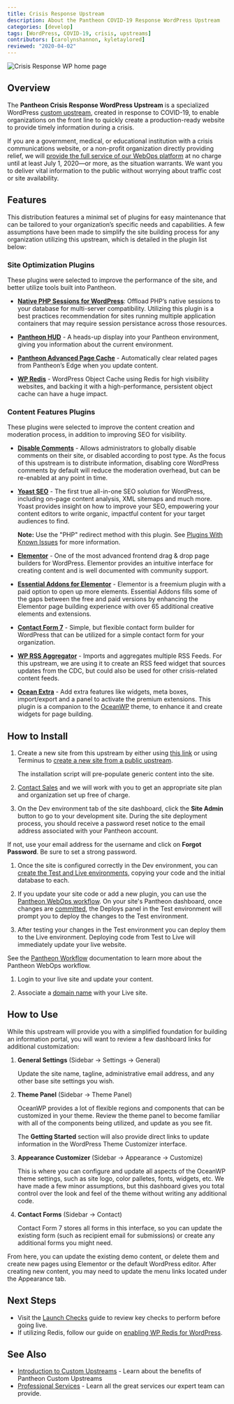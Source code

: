 ```yaml
---
title: Crisis Response Upstream
description: About the Pantheon COVID-19 Response WordPress Upstream
categories: [develop]
tags: [WordPress, COVID-19, crisis, upstreams]
contributors: [carolynshannon, kyletaylored]
reviewed: "2020-04-02"
---
```


![Crisis Response WP home page](../images/dashboard/covid-response-home.png)

## Overview

The **Pantheon Crisis Response WordPress Upstream** is a specialized WordPress [custom upstream](/custom-upstream), created in response to COVID-19, to enable organizations on the front line to quickly create a production-ready website to provide timely information during a crisis.

If you are a government, medical, or educational institution with a crisis communications website, or a non-profit organization directly providing relief, we will [provide the full service of our WebOps platform](https://pantheon.io/resources-navigate-covid-19) at no charge until at least July 1, 2020—or more, as the situation warrants. We want you to deliver vital information to the public without worrying about traffic cost or site availability.

## Features

This distribution features a minimal set of plugins for easy maintenance that can be tailored to your organization’s specific needs and capabilities. A few assumptions have been made to simplify the site building process for any organization utilizing this upstream, which is detailed in the plugin list below:

### Site Optimization Plugins

These plugins were selected to improve the performance of the site, and better utilize tools built into Pantheon.

- **[Native PHP Sessions for WordPress](https://wordpress.org/plugins/wp-native-php-sessions/)**: Offload PHP’s native sessions to your database for multi-server compatibility. Utilizing this plugin is a best practices recommendation for sites running multiple application containers that may require session persistance across those resources.

- **[Pantheon HUD](https://wordpress.org/plugins/pantheon-hud/)** - A heads-up display into your Pantheon environment, giving you information about the current environment.

- **[Pantheon Advanced Page Cache](https://wordpress.org/plugins/pantheon-advanced-page-cache/)** - Automatically clear related pages from Pantheon’s Edge when you update content.

- **[WP Redis](https://wordpress.org/plugins/wp-redis/)** - WordPress Object Cache using Redis for high visibility websites, and backing it with a high-performance, persistent object cache can have a huge impact.

### Content Features Plugins

These plugins were selected to improve the content creation and moderation process, in addition to improving SEO for visibility.

- **[Disable Comments](https://wordpress.org/plugins/disable-comments/)** - Allows administrators to globally disable comments on their site, or disabled according to post type. As the focus of this upstream is to distribute information, disabling core WordPress comments by default will reduce the moderation overhead, but can be re-enabled at any point in time.

- **[Yoast SEO](https://wordpress.org/plugins/wordpress-seo/)** - The first true all-in-one SEO solution for WordPress, including on-page content analysis, XML sitemaps and much more. Yoast provides insight on how to improve your SEO, empowering your content editors to write organic, impactful content for your target audiences to find.

  **Note:** Use the "PHP" redirect method with this plugin. See [Plugins With Known Issues](/plugins-known-issues#yoast-seo) for more information.

- **[Elementor](https://wordpress.org/plugins/elementor/)** - One of the most advanced frontend drag & drop page builders for WordPress. Elementor provides an intuitive interface for creating content and is well documented with community support.

- **[Essential Addons for Elementor](https://wordpress.org/plugins/essential-addons-for-elementor-lite)** - Elementor is a freemium plugin with a paid option to open up more elements. Essential Addons fills some of the gaps between the free and paid versions by enhancing the Elementor page building experience with over 65 additional creative elements and extensions.

- **[Contact Form 7](https://wordpress.org/plugins/contact-form-7/)** - Simple, but flexible contact form builder for WordPress that can be utilized for a simple contact form for your organization.

- **[WP RSS Aggregator](https://wordpress.org/plugins/wp-rss-aggregator/)** - Imports and aggregates multiple RSS Feeds. For this upstream, we are using it to create an RSS feed widget that sources updates from the CDC, but could also be used for other crisis-related content feeds.

- **[Ocean Extra](https://wordpress.org/plugins/ocean-extra/)** - Add extra features like widgets, meta boxes, import/export and a panel to activate the premium extensions. This plugin is a companion to the [OceanWP](https://oceanwp.org/) theme, to enhance it and create widgets for page building.

## How to Install

1. Create a new site from this upstream by either using [this link](https://dashboard.pantheon.io/sites/create?upstream_id=46fb2d82-3a81-4592-9afc-81ec57d9cf82) or using Terminus to [create a new site from a public upstream](/guides/terminus-drupal-site-management).

	The installation script will pre-populate generic content into the site.

1. [Contact Sales](https://pantheon.io/contact-us) and we will work with you to get an appropriate site plan and organization set up free of charge.

1. On the Dev environment tab of the site dashboard, click the **Site Admin** button to go to your development site. During the site deployment process, you should receive a password reset notice to the email address associated with your Pantheon account. 

  If not, use your email address for the username and click on **Forgot Password**. Be sure to set a strong password.

1. Once the site is configured correctly in the Dev environment, you can [create the Test and Live environments](/guides/quickstart/create-test-live), copying your code and the initial database to each.

1. If you update your site code or add a new plugin, you can use the [Pantheon WebOps workflow](/pantheon-workflow). On your site's Pantheon dashboard, once changes are [committed](/sftp#committing-sftp-changes), the Deploys panel in the Test environment will prompt you to deploy the changes to the Test environment.

1. After testing your changes in the Test environment you can deploy them to the Live environment. Deploying code from Test to Live will immediately update your live website.

  See the [Pantheon Workflow](/pantheon-workflow) documentation to learn more about the Pantheon WebOps workflow.

1. Login to your live site and update your content.

1. Associate a [domain name](/guides/launch/domains) with your Live site.

## How to Use

While this upstream will provide you with a simplified foundation for building an information portal, you will want to review a few dashboard links for additional customization:

1. **General Settings** (Sidebar -> Settings -> General)

	Update the site name, tagline, administrative email address, and any other base site settings you wish.

1. **Theme Panel** (Sidebar -> Theme Panel)

	OceanWP provides a lot of flexible regions and components that can be customized in your theme. Review the theme panel to become familiar with all of the components being utilized, and update as you see fit.
	
	The **Getting Started** section will also provide direct links to update information in the WordPress Theme Customizer interface.

1. **Appearance Customizer** (Sidebar -> Appearance -> Customize)

	This is where you can configure and update all aspects of the OceanWP theme settings, such as site logo, color palletes, fonts, widgets, etc. We have made a few minor assumptions, but this dashboard gives you total control over the look and feel of the theme without writing any additional code.

1. **Contact Forms** (Sidebar -> Contact)

	Contact Form 7 stores all forms in this interface, so you can update the existing form (such as recipient email for submissions) or create any additional forms you might need.

From here, you can update the existing demo content, or delete them and create new pages using Elementor or the default WordPress editor. After creating new content, you may need to update the menu links located under the Appearance tab.

## Next Steps

- Visit the [Launch Checks](/guides/launch/launch-check) guide to review key checks to perform before going live.
- If utilizing Redis, follow our guide on [enabling WP Redis for WordPress](/redis#enable-redis).

## See Also

- [Introduction to Custom Upstreams](/custom-upstream) - Learn about the benefits of Pantheon Custom Upstreams
- [Professional Services](/professional-services) - Learn all the great services our expert team can provide.

